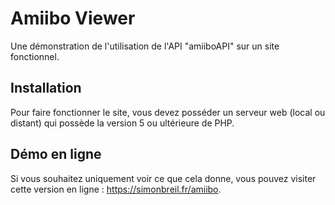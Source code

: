 # Amiibo Viewer
Une démonstration de l'utilisation de l'API "amiiboAPI" sur un site fonctionnel.

## Installation
Pour faire fonctionner le site, vous devez posséder un serveur web (local ou distant) qui possède la version 5 ou ultérieure de PHP.

## Démo en ligne
Si vous souhaitez uniquement voir ce que cela donne, vous pouvez visiter cette version en ligne : https://simonbreil.fr/amiibo.
